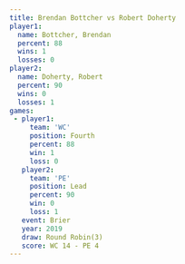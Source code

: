 ```yaml
---
title: Brendan Bottcher vs Robert Doherty
player1:                 
  name: Bottcher, Brendan
  percent: 88            
  wins: 1                
  losses: 0              
player2:                 
  name: Doherty, Robert  
  percent: 90            
  wins: 0                
  losses: 1              
games:
 - player1:          
     team: 'WC'      
     position: Fourth
     percent: 88     
     win: 1          
     loss: 0         
   player2:        
     team: 'PE'    
     position: Lead
     percent: 90   
     win: 0        
     loss: 1       
   event: Brier        
   year: 2019          
   draw: Round Robin(3)
   score: WC 14 - PE 4 
---
```


